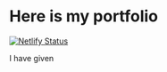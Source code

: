 # Here is my portfolio

[![Netlify Status](https://api.netlify.com/api/v1/badges/a6e0c669-2824-4b9e-b569-0fe5c0b10963/deploy-status)](https://app.netlify.com/sites/unit-02-html-css-assessment-moniqueog/deploys)

I have given 

